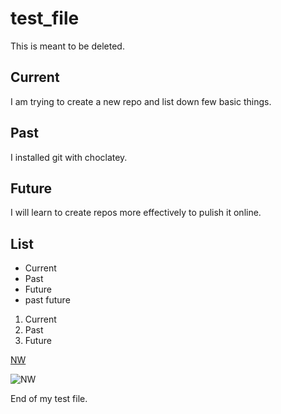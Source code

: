 # test_file
This is meant to be deleted.
## Current

I am trying to create a new repo and list down few basic things.

## Past

I installed git with choclatey.


## Future

I will learn to create repos more effectively to pulish it online.

## List

* Current
* Past
* Future
* past future

1. Current
1. Past
1. Future

[NW](https://www.nwmissouri.edu/login/)

![NW](https://www.amnh.org/var/ezflow_site/storage/images/media/amnh/images/learn-teach/sos-images/partners/top-image/northwestmissouri-top_2x/2272565-1-eng-US/northwestmissouri-top_2x.jpg)

End of my test file.
